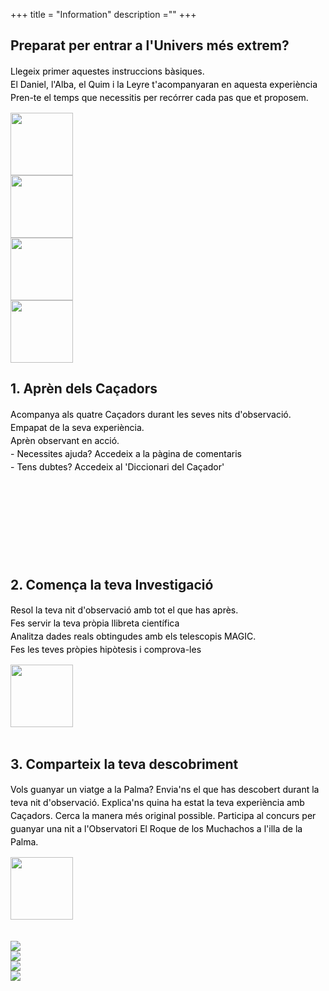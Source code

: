 +++
title = "Information"
description =""
+++

<div class="container-fluid ">
<div class="row">
  <div class="col-xs-6">
    <section class="step green">
    <div class="container-fluid ">
      <div class="row">
          <h2 >Preparat per entrar a l'Univers més extrem?</h2>
          <div class="container-fluid ">
            <p style="text-align:left;color:black;line-height:1.5">  Llegeix primer aquestes instruccions bàsiques. <br>
              El Daniel, l'Alba, el Quim i la Leyre t'acompanyaran en aquesta experiència<br>
              Pren-te el temps que necessitis per recórrer cada pas que et proposem. <br> </p>
              <div class="row">
                <div class="col-xs-1"> </div>
                <div class="col-xs-10">
                  <div class="row">
                    <div class="col-xs-3"><img src="/img/avatarhex_daniel.png" class="img-responsive" width="100"></div>
                    <div class="col-xs-3"><img src="/img/avatarhex_alba.png" class="img-responsive" width="100"></div>
                    <div class="col-xs-3"><img src="/img/avatarhex_quim.png" class="img-responsive" width="100"></div>
                    <div class="col-xs-3"><img src="/img/avatarhex_leyre.png" class="img-responsive" width="100"></div>
                  </div>
                </div>
                <div class="col-xs-1"></div>
              </div>
          </div>
      </div>
    </div>
    </section>
  </div>
  <div class="col-xs-6">
    <section class="step yellow">
    <div class="container-fluid ">
      <div class="row">
          <h2 >1. Aprèn dels Caçadors </h2>
          <div class="container-fluid ">
            <p style="text-align:left;color:black;line-height:1.5">  Acompanya als quatre Caçadors durant les seves nits d'observació. <br> 
            Empapat de la seva experiència. <br>
            Aprèn observant en acció. <br>
            - Necessites ajuda? Accedeix a la pàgina de comentaris<br>
            - Tens dubtes? Accedeix al 'Diccionari del Caçador'
            <br><br>
            </p>
              <div class="row">
                <div class="col-xs-1"> </div>
                <div class="col-xs-10">
                  <div class="row">
                    <div class="col-xs-2"></div>
                    <div class="col-xs-2">
                      <div id="glossary1" class="call-to-action glossary1">
                        <i class="fa fa-lightbulb-o fa-2x " aria-hidden="true"></i>
                        <i class="fa fa-times fa-2x opacity-hide"></i>
                        <span class="top"></span>
                        <span class="right"></span>
                        <span class="bottom"></span>
                        <span class="left"></span>
                      </div>
                      <br><br>
                    </div>
                    <div class="col-xs-2">
                      <div id="PrevPage" class="call-to-action PrevPage">
                      <i class="fa fa-comment fa-2x"></i>
                      <i class="fa fa-times fa-2x opacity-hide"></i>
                      <span class="top" ></span>
                      <span class="right" ></span>
                      <span class="bottom" ></span>
                      <span class="left" ></span>
                          </div>
                    </div>
                    <div class="col-xs-4"></div>
                  </div>
                </div>
                <div class="col-xs-1"></div>
              </div>
              <br><br>
          </div>
      </div>
    </div>
    </section>
  </div>
</div>
</div>
<br> <br>
<div class="container-fluid ">
<div class="row">
  <div class="col-xs-6">
    <section class="step blue">
    <div class="container-fluid ">
      <div class="row">
          <h2 >2. Comença la teva Investigació </h2>
          <div class="container-fluid ">
            <p style="text-align:left;color:black;line-height:1.5">Resol la teva nit d'observació amb tot el que has après.<br> 
            Fes servir la teva pròpia llibreta científica<br>
            Analitza dades reals obtingudes amb els telescopis MAGIC.<br>
            Fes les teves pròpies hipòtesis i comprova-les </p>
              <div class="row">
                <div class="col-xs-4"> </div>
                <div class="col-xs-4">
                  <div class="row">
                    <img src="/img/isotip_ray.png" class="img-responsive" width="100">
                    <br><br>
                  </div>
                </div>
                <div class="col-xs-4"></div>
              </div>
          </div>
      </div>
    </div>
    </section>
  </div>
  <div class="col-xs-6">
  <section class="step red">
  <div class="container-fluid ">
    <div class="row">
        <h2> 3. Comparteix la teva descobriment </h2>
        <div class="container-fluid ">
          <p style="text-align:left;color:black;line-height:1.5">  Vols guanyar un viatge a la Palma? Envia'ns el que has descobert durant la teva nit d'observació. Explica'ns quina ha estat la teva experiència amb Caçadors. 
           Cerca la manera més original possible. Participa al concurs per guanyar una nit a l'Observatori El Roque de los Muchachos a l'illa de la Palma.</p>
          <div class="row">
            <div class="col-xs-4"> </div>
            <div class="col-xs-4">
              <img src="/img/isotip_star.png" class="img-responsive" width="100">
                <br><br>
            </div>
            </div>
            <div class="col-xs-4"></div>
          </div>
        </div>
    </div>
  </div>
  </section>
  </div>
</div>
<br>
<div class="container-fluid ">
<div class="row">
<div class="col-xs-6">
  <img src="/img/magic1.png" class="img-responsive">
</div>
<div class="col-xs-6">
  <img src="/img/magic2.jpg" class="img-responsive">
</div>
  <div class="col-xs-6">
    <img src="/img/magic3.jpg" class="img-responsive">
  </div>
  <div class="col-xs-6">
    <img src="/img/magic5.jpg" class="img-responsive">
  </div>
</div>
</div>
</div>
<br>
